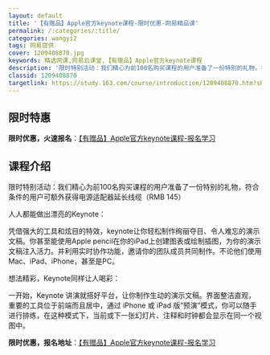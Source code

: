 ```yaml
---
layout: default
title: '【有赠品】Apple官方keynote课程-限时优惠-网易精品课'
permalink: /:categories/:title/
categories: wangyi2
tags: 网易提供
cover: 1209408870.jpg
keywords: 精选网课,网易云课堂,【有赠品】Apple官方keynote课程
description: '限时特别活动：我们精心为前100名购买课程的用户准备了一份特别的礼物，符合条件的用户可额外获得电源适配器延长线缆（RMB'
classid: 1209408870
targetlink: https://study.163.com/course/introduction/1209408870.htm?share=1&shareId=1025206652&utm_campaign=share&utm_medium=iphoneShare&utm_source=&utm_u=1025206652
---
```


## 限时特惠

**限时优惠，火速报名**：[【有赠品】Apple官方keynote课程-报名学习](https://study.163.com/course/introduction/1209408870.htm?share=1&shareId=1025206652&utm_campaign=share&utm_medium=iphoneShare&utm_source=&utm_u=1025206652)

## 课程介绍

限时特别活动：我们精心为前100名购买课程的用户准备了一份特别的礼物，符合条件的用户可额外获得电源适配器延长线缆（RMB 145）



人人都能做出漂亮的Keynote：

凭借强大的工具和炫目的特效，keynote让你轻松制作绚丽夺目、令人难忘的演示文稿。你甚至能使用Apple pencil在你的iPad上创建图表或绘制插图，为你的演示文稿注入活力。并利用实时协作功能，邀请你的团队成员共同制作。不论他们使用Mac、iPad、iPhone，甚至是PC。



想法精彩，Keynote同样让人喝彩：

一开始，Keynote 讲演就搭好平台，让你制作生动的演示文稿。界面整洁直观，重要的工具位于前端而且居中，通过 iPhone 或 iPad 版“预演”模式，你可以随手进行排练，在这种模式下，当前或下一张幻灯片、注释和时钟都会显示在同一个视图中。

**限时优惠，报名地址**：[【有赠品】Apple官方keynote课程-报名学习](https://study.163.com/course/introduction/1209408870.htm?share=1&shareId=1025206652&utm_campaign=share&utm_medium=iphoneShare&utm_source=&utm_u=1025206652)

